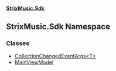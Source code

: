 #### [StrixMusic.Sdk](./index.md 'index')
## StrixMusic.Sdk Namespace
### Classes
- [CollectionChangedEventArgs&lt;T&gt;](./StrixMusic-Sdk-CollectionChangedEventArgs-T-.md 'StrixMusic.Sdk.CollectionChangedEventArgs&lt;T&gt;')
- [MainViewModel](./StrixMusic-Sdk-MainViewModel.md 'StrixMusic.Sdk.MainViewModel')
